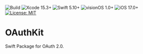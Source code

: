 ![Build](https://github.com/codefiesta/OAuthKit/actions/workflows/swift.yml/badge.svg)
![Xcode 15.3+](https://img.shields.io/badge/Xcode-15.3%2B-gold.svg)
![Swift 5.10+](https://img.shields.io/badge/Swift-5.10%2B-tomato.svg)
![visionOS 1.0+](https://img.shields.io/badge/visionOS-1.0%2B-crimson.svg)
![iOS 17.0+](https://img.shields.io/badge/iOS-17.0%2B-darkred.svg)
[![License: MIT](https://img.shields.io/badge/License-MIT-indigo.svg)](https://opensource.org/licenses/MIT)

# OAuthKit
Swift Package for OAuth 2.0.

